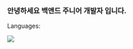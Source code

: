 ### 안녕하세요 백앤드 주니어 개발자 입니다.

Languages:

<a href="버튼을 눌렀을 때 이동할 링크" target="_blank"><img src="https://img.shields.io/badge/6DB33F?style=for-the-badge&logo=spring&logoColor=6DB33F"/></a>

